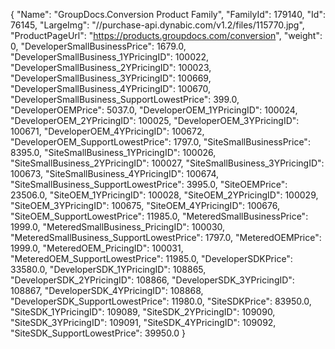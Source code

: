 {
    "Name": "GroupDocs.Conversion Product Family",
    "FamilyId": 179140,
    "Id": 76145,
    "LargeImg": "//purchase-api.dynabic.com/v1.2/files/115770.jpg",
    "ProductPageUrl": "https://products.groupdocs.com/conversion",
    "weight": 0,
    "DeveloperSmallBusinessPrice": 1679.0,
    "DeveloperSmallBusiness_1YPricingID": 100022,
    "DeveloperSmallBusiness_2YPricingID": 100023,
    "DeveloperSmallBusiness_3YPricingID": 100669,
    "DeveloperSmallBusiness_4YPricingID": 100670,
    "DeveloperSmallBusiness_SupportLowestPrice": 399.0,
    "DeveloperOEMPrice": 5037.0,
    "DeveloperOEM_1YPricingID": 100024,
    "DeveloperOEM_2YPricingID": 100025,
    "DeveloperOEM_3YPricingID": 100671,
    "DeveloperOEM_4YPricingID": 100672,
    "DeveloperOEM_SupportLowestPrice": 1797.0,
    "SiteSmallBusinessPrice": 8395.0,
    "SiteSmallBusiness_1YPricingID": 100026,
    "SiteSmallBusiness_2YPricingID": 100027,
    "SiteSmallBusiness_3YPricingID": 100673,
    "SiteSmallBusiness_4YPricingID": 100674,
    "SiteSmallBusiness_SupportLowestPrice": 3995.0,
    "SiteOEMPrice": 23506.0,
    "SiteOEM_1YPricingID": 100028,
    "SiteOEM_2YPricingID": 100029,
    "SiteOEM_3YPricingID": 100675,
    "SiteOEM_4YPricingID": 100676,
    "SiteOEM_SupportLowestPrice": 11985.0,
    "MeteredSmallBusinessPrice": 1999.0,
    "MeteredSmallBusiness_PricingID": 100030,
    "MeteredSmallBusiness_SupportLowestPrice": 1797.0,
    "MeteredOEMPrice": 1999.0,
    "MeteredOEM_PricingID": 100031,
    "MeteredOEM_SupportLowestPrice": 11985.0,
    "DeveloperSDKPrice": 33580.0,
    "DeveloperSDK_1YPricingID": 108865,
    "DeveloperSDK_2YPricingID": 108866,
    "DeveloperSDK_3YPricingID": 108867,
    "DeveloperSDK_4YPricingID": 108868,
    "DeveloperSDK_SupportLowestPrice": 11980.0,
    "SiteSDKPrice": 83950.0,
    "SiteSDK_1YPricingID": 109089,
    "SiteSDK_2YPricingID": 109090,
    "SiteSDK_3YPricingID": 109091,
    "SiteSDK_4YPricingID": 109092,
    "SiteSDK_SupportLowestPrice": 39950.0
}